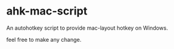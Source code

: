 # ahk-mac-script
An autohotkey script to provide mac-layout hotkey on Windows.

feel free to make any change.
